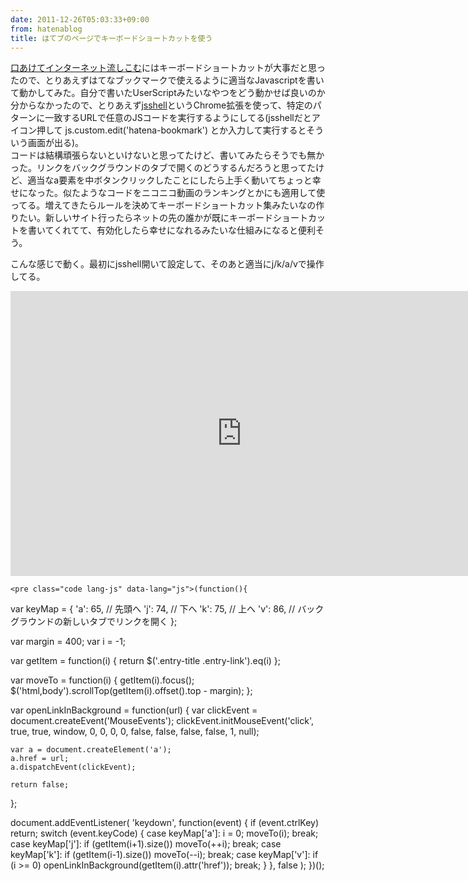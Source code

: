 ```yaml
---
date: 2011-12-26T05:03:33+09:00
from: hatenablog
title: はてブのページでキーボードショートカットを使う
---
```


<p><a href="http://r7kamura.hatenablog.com/entry/2011/12/24/093203">口あけてインターネット流しこむ</a>にはキーボードショートカットが大事だと思ったので、とりあえずはてなブックマークで使えるように適当なJavascriptを書いて動かしてみた。自分で書いたUserScriptみたいなやつをどう動かせば良いのか分からなかったので、とりあえず<a href="http://r7kamura.hatenablog.com/entry/2011/12/04/011258">jsshell</a>というChrome拡張を使って、特定のパターンに一致するURLで任意のJSコードを実行するようにしてる(jsshellだとアイコン押して js.custom.edit('hatena-bookmark') とか入力して実行するとそういう画面が出る)。<br>
コードは結構頑張らないといけないと思ってたけど、書いてみたらそうでも無かった。リンクをバックグラウンドのタブで開くのどうするんだろうと思ってたけど、適当なa要素を中ボタンクリックしたことにしたら上手く動いてちょっと幸せになった。似たようなコードをニコニコ動画のランキングとかにも適用して使ってる。増えてきたらルールを決めてキーボードショートカット集みたいなの作りたい。新しいサイト行ったらネットの先の誰かが既にキーボードショートカットを書いてくれてて、有効化したら幸せになれるみたいな仕組みになると便利そう。</p><p>こんな感じで動く。最初にjsshell開いて設定して、そのあと適当にj/k/a/vで操作してる。</p><p><iframe src="http://www.screenr.com/embed/mrQs" width="740" height="456" frameborder="0"></iframe></p>

    <pre class="code lang-js" data-lang="js">(function(){
  var keyMap = {
    'a': 65,  // 先頭へ
    'j': 74,  // 下へ
    'k': 75,  // 上へ
    'v': 86,  // バックグラウンドの新しいタブでリンクを開く
  };

  var margin  = 400;
  var i       = -1;

  var getItem = function(i) {
    return $('.entry-title .entry-link').eq(i)
  };

  var moveTo = function(i) {
    getItem(i).focus();
    $('html,body').scrollTop(getItem(i).offset().top - margin);
  };

  var openLinkInBackground = function(url) {
    var clickEvent = document.createEvent('MouseEvents');
    clickEvent.initMouseEvent('click', true, true, window, 0, 0, 0, 0,
      false, false, false, false, 1, null);

    var a = document.createElement('a');
    a.href = url;
    a.dispatchEvent(clickEvent);

    return false;
  };

  document.addEventListener(
    'keydown',
    function(event) {
      if (event.ctrlKey) return;
      switch (event.keyCode) {
        case keyMap['a']:
          i = 0;
          moveTo(i);
          break;
        case keyMap['j']:
          if (getItem(i+1).size()) moveTo(++i);
          break;
        case keyMap['k']:
          if (getItem(i-1).size()) moveTo(--i);
          break;
        case keyMap['v']:
          if (i &gt;= 0) openLinkInBackground(getItem(i).attr('href'));
          break;
      }
    },
    false
  );
})();</pre>

